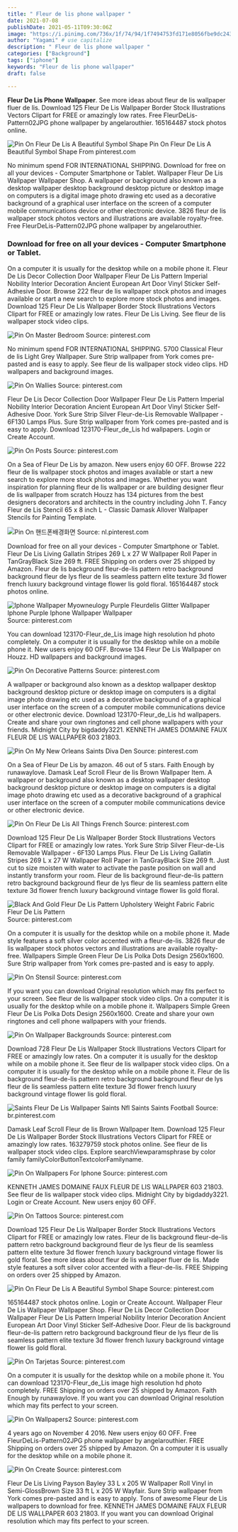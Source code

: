 ```yaml
---
title: " Fleur de lis phone wallpaper "
date: 2021-07-08
publishDate: 2021-05-11T09:30:06Z
image: "https://i.pinimg.com/736x/1f/74/94/1f7494753fd171e8056fbe9dc243ce6f.jpg"
author: "Yagami" # use capitalize
description: " Fleur de lis phone wallpaper "
categories: ["Background"]
tags: ["iphone"]
keywords: "Fleur de lis phone wallpaper"
draft: false

---
```



**Fleur De Lis Phone Wallpaper**. See more ideas about fleur de lis wallpaper fluer de lis. Download 125 Fleur De Lis Wallpaper Border Stock Illustrations Vectors Clipart for FREE or amazingly low rates. Free FleurDeLis-Pattern02JPG phone wallpaper by angelarouthier. 165164487 stock photos online.

![Pin On Fleur De Lis A Beautiful Symbol Shape](https://i.pinimg.com/originals/14/28/80/142880d6056f1173f10546268c4ce38f.jpg "Pin On Fleur De Lis A Beautiful Symbol Shape")
Pin On Fleur De Lis A Beautiful Symbol Shape From pinterest.com


No minimum spend FOR INTERNATIONAL SHIPPING. Download for free on all your devices - Computer Smartphone or Tablet. Wallpaper Fleur De Lis Wallpaper Wallpaper Shop. A wallpaper or background also known as a desktop wallpaper desktop background desktop picture or desktop image on computers is a digital image photo drawing etc used as a decorative background of a graphical user interface on the screen of a computer mobile communications device or other electronic device. 3826 fleur de lis wallpaper stock photos vectors and illustrations are available royalty-free. Free FleurDeLis-Pattern02JPG phone wallpaper by angelarouthier.

### Download for free on all your devices - Computer Smartphone or Tablet.

On a computer it is usually for the desktop while on a mobile phone it. Fleur De Lis Decor Collection Door Wallpaper Fleur De Lis Pattern Imperial Nobility Interior Decoration Ancient European Art Door Vinyl Sticker Self-Adhesive Door. Browse 222 fleur de lis wallpaper stock photos and images available or start a new search to explore more stock photos and images. Download 125 Fleur De Lis Wallpaper Border Stock Illustrations Vectors Clipart for FREE or amazingly low rates. Fleur De Lis Living. See fleur de lis wallpaper stock video clips.


![Pin On Master Bedroom](https://i.pinimg.com/originals/33/f9/7e/33f97e899b8c16fd94edca505042d189.jpg "Pin On Master Bedroom")
Source: pinterest.com

No minimum spend FOR INTERNATIONAL SHIPPING. 5700 Classical Fleur de lis Light Grey Wallpaper. Sure Strip wallpaper from York comes pre-pasted and is easy to apply. See fleur de lis wallpaper stock video clips. HD wallpapers and background images.

![Pin On Wallies](https://i.pinimg.com/originals/97/76/c4/9776c455c23208776e8d4f432f856797.jpg "Pin On Wallies")
Source: pinterest.com

Fleur De Lis Decor Collection Door Wallpaper Fleur De Lis Pattern Imperial Nobility Interior Decoration Ancient European Art Door Vinyl Sticker Self-Adhesive Door. York Sure Strip Silver Fleur-de-Lis Removable Wallpaper - 6F130 Lamps Plus. Sure Strip wallpaper from York comes pre-pasted and is easy to apply. Download 123170-Fleur_de_Lis hd wallpapers. Login or Create Account.

![Pin On Posts](https://i.pinimg.com/originals/7d/28/37/7d283756878c9d6e7ae38312fdb746e9.jpg "Pin On Posts")
Source: pinterest.com

On a Sea of Fleur De Lis by amazon. New users enjoy 60 OFF. Browse 222 fleur de lis wallpaper stock photos and images available or start a new search to explore more stock photos and images. Whether you want inspiration for planning fleur de lis wallpaper or are building designer fleur de lis wallpaper from scratch Houzz has 134 pictures from the best designers decorators and architects in the country including John T. Fancy Fleur de Lis Stencil 65 x 8 inch L - Classic Damask Allover Wallpaper Stencils for Painting Template.

![Pin On 핸드폰배경화면](https://i.pinimg.com/originals/26/71/d4/2671d48cb4b0922d3bc6336469e15ede.jpg "Pin On 핸드폰배경화면")
Source: nl.pinterest.com

Download for free on all your devices - Computer Smartphone or Tablet. Fleur De Lis Living Gallatin Stripes 269 L x 27 W Wallpaper Roll Paper in TanGrayBlack Size 269 ft. FREE Shipping on orders over 25 shipped by Amazon. Fleur de lis background fleur-de-lis pattern retro background background fleur de lys fleur de lis seamless pattern elite texture 3d flower french luxury background vintage flower lis gold floral. 165164487 stock photos online.

![Iphone Wallpaper Myowneulogy Purple Fleurdelis Glitter Wallpaper Iphone Purple Iphone Wallpaper Wallpaper](https://i.pinimg.com/originals/d2/5a/94/d25a946f7f9731c8ab630e212ae412ce.jpg "Iphone Wallpaper Myowneulogy Purple Fleurdelis Glitter Wallpaper Iphone Purple Iphone Wallpaper Wallpaper")
Source: pinterest.com

You can download 123170-Fleur_de_Lis image high resolution hd photo completely. On a computer it is usually for the desktop while on a mobile phone it. New users enjoy 60 OFF. Browse 134 Fleur De Lis Wallpaper on Houzz. HD wallpapers and background images.

![Pin On Decorative Patterns](https://i.pinimg.com/originals/a3/26/70/a32670bd3cb823c2a484f59ebc75278c.jpg "Pin On Decorative Patterns")
Source: pinterest.com

A wallpaper or background also known as a desktop wallpaper desktop background desktop picture or desktop image on computers is a digital image photo drawing etc used as a decorative background of a graphical user interface on the screen of a computer mobile communications device or other electronic device. Download 123170-Fleur_de_Lis hd wallpapers. Create and share your own ringtones and cell phone wallpapers with your friends. Midnight City by bigdaddy3221. KENNETH JAMES DOMAINE FAUX FLEUR DE LIS WALLPAPER 603 21803.

![Pin On My New Orleans Saints Diva Den](https://i.pinimg.com/originals/b5/54/36/b5543615174957146d76c62599917353.jpg "Pin On My New Orleans Saints Diva Den")
Source: pinterest.com

On a Sea of Fleur De Lis by amazon. 46 out of 5 stars. Faith Enough by runawaylove. Damask Leaf Scroll Fleur de lis Brown Wallpaper Item. A wallpaper or background also known as a desktop wallpaper desktop background desktop picture or desktop image on computers is a digital image photo drawing etc used as a decorative background of a graphical user interface on the screen of a computer mobile communications device or other electronic device.

![Pin On Fleur De Lis All Things French](https://i.pinimg.com/originals/6d/c2/c2/6dc2c2df3a8223a920376b7890990fe4.jpg "Pin On Fleur De Lis All Things French")
Source: pinterest.com

Download 125 Fleur De Lis Wallpaper Border Stock Illustrations Vectors Clipart for FREE or amazingly low rates. York Sure Strip Silver Fleur-de-Lis Removable Wallpaper - 6F130 Lamps Plus. Fleur De Lis Living Gallatin Stripes 269 L x 27 W Wallpaper Roll Paper in TanGrayBlack Size 269 ft. Just cut to size moisten with water to activate the paste position on wall and instantly transform your room. Fleur de lis background fleur-de-lis pattern retro background background fleur de lys fleur de lis seamless pattern elite texture 3d flower french luxury background vintage flower lis gold floral.

![Black And Gold Fleur De Lis Pattern Upholstery Weight Fabric Fabric Fleur De Lis Pattern](https://i.pinimg.com/originals/b7/66/08/b76608689179d6ff240c58179c582d13.jpg "Black And Gold Fleur De Lis Pattern Upholstery Weight Fabric Fabric Fleur De Lis Pattern")
Source: pinterest.com

On a computer it is usually for the desktop while on a mobile phone it. Made style features a soft silver color accented with a fleur-de-lis. 3826 fleur de lis wallpaper stock photos vectors and illustrations are available royalty-free. Wallpapers Simple Green Fleur De Lis Polka Dots Design 2560x1600. Sure Strip wallpaper from York comes pre-pasted and is easy to apply.

![Pin On Stensil](https://i.pinimg.com/564x/17/8f/43/178f43e86ad40befb6d86f634d9f254b.jpg "Pin On Stensil")
Source: pinterest.com

If you want you can download Original resolution which may fits perfect to your screen. See fleur de lis wallpaper stock video clips. On a computer it is usually for the desktop while on a mobile phone it. Wallpapers Simple Green Fleur De Lis Polka Dots Design 2560x1600. Create and share your own ringtones and cell phone wallpapers with your friends.

![Pin On Wallpaper Backgrounds](https://i.pinimg.com/originals/c7/bd/d8/c7bdd811ee5263fe1798cf5c7322790c.png "Pin On Wallpaper Backgrounds")
Source: pinterest.com

Download 728 Fleur De Lis Wallpaper Stock Illustrations Vectors Clipart for FREE or amazingly low rates. On a computer it is usually for the desktop while on a mobile phone it. See fleur de lis wallpaper stock video clips. On a computer it is usually for the desktop while on a mobile phone it. Fleur de lis background fleur-de-lis pattern retro background background fleur de lys fleur de lis seamless pattern elite texture 3d flower french luxury background vintage flower lis gold floral.

![Saints Fleur De Lis Wallpaper Saints Nfl Saints Saints Football](https://i.pinimg.com/originals/71/bf/e8/71bfe8051d593bff18963ab4fc832d5a.jpg "Saints Fleur De Lis Wallpaper Saints Nfl Saints Saints Football")
Source: br.pinterest.com

Damask Leaf Scroll Fleur de lis Brown Wallpaper Item. Download 125 Fleur De Lis Wallpaper Border Stock Illustrations Vectors Clipart for FREE or amazingly low rates. 163279759 stock photos online. See fleur de lis wallpaper stock video clips. Explore searchViewparamsphrase by color family familyColorButtonTextcolorFamilyname.

![Pin On Wallpapers For Iphone](https://i.pinimg.com/originals/cc/03/8e/cc038e22e41f27e6bae8ca9a8ef32469.jpg "Pin On Wallpapers For Iphone")
Source: pinterest.com

KENNETH JAMES DOMAINE FAUX FLEUR DE LIS WALLPAPER 603 21803. See fleur de lis wallpaper stock video clips. Midnight City by bigdaddy3221. Login or Create Account. New users enjoy 60 OFF.

![Pin On Tattoos](https://i.pinimg.com/originals/cd/31/45/cd314596e7429e10b802c5db6da86b89.jpg "Pin On Tattoos")
Source: pinterest.com

Download 125 Fleur De Lis Wallpaper Border Stock Illustrations Vectors Clipart for FREE or amazingly low rates. Fleur de lis background fleur-de-lis pattern retro background background fleur de lys fleur de lis seamless pattern elite texture 3d flower french luxury background vintage flower lis gold floral. See more ideas about fleur de lis wallpaper fluer de lis. Made style features a soft silver color accented with a fleur-de-lis. FREE Shipping on orders over 25 shipped by Amazon.

![Pin On Fleur De Lis A Beautiful Symbol Shape](https://i.pinimg.com/originals/14/28/80/142880d6056f1173f10546268c4ce38f.jpg "Pin On Fleur De Lis A Beautiful Symbol Shape")
Source: pinterest.com

165164487 stock photos online. Login or Create Account. Wallpaper Fleur De Lis Wallpaper Wallpaper Shop. Fleur De Lis Decor Collection Door Wallpaper Fleur De Lis Pattern Imperial Nobility Interior Decoration Ancient European Art Door Vinyl Sticker Self-Adhesive Door. Fleur de lis background fleur-de-lis pattern retro background background fleur de lys fleur de lis seamless pattern elite texture 3d flower french luxury background vintage flower lis gold floral.

![Pin On Tarjetas](https://i.pinimg.com/originals/29/f0/e0/29f0e0522268708e86bbb08b5e0df8d8.jpg "Pin On Tarjetas")
Source: pinterest.com

On a computer it is usually for the desktop while on a mobile phone it. You can download 123170-Fleur_de_Lis image high resolution hd photo completely. FREE Shipping on orders over 25 shipped by Amazon. Faith Enough by runawaylove. If you want you can download Original resolution which may fits perfect to your screen.

![Pin On Wallpapers2](https://i.pinimg.com/originals/79/56/05/795605c0b85323256a066ca07ea57544.jpg "Pin On Wallpapers2")
Source: pinterest.com

4 years ago on November 4 2016. New users enjoy 60 OFF. Free FleurDeLis-Pattern02JPG phone wallpaper by angelarouthier. FREE Shipping on orders over 25 shipped by Amazon. On a computer it is usually for the desktop while on a mobile phone it.

![Pin On Create](https://i.pinimg.com/736x/1f/74/94/1f7494753fd171e8056fbe9dc243ce6f.jpg "Pin On Create")
Source: pinterest.com

Fleur De Lis Living Payson Bayley 33 L x 205 W Wallpaper Roll Vinyl in Semi-GlossBrown Size 33 ft L x 205 W Wayfair. Sure Strip wallpaper from York comes pre-pasted and is easy to apply. Tons of awesome Fleur de Lis wallpapers to download for free. KENNETH JAMES DOMAINE FAUX FLEUR DE LIS WALLPAPER 603 21803. If you want you can download Original resolution which may fits perfect to your screen.

